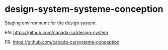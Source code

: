 # design-system-systeme-conception

Staging enviromnemt for the design system.

EN: https://github.com/canada-ca/design-system

FR: https://github.com/canada-ca/systeme-conception

